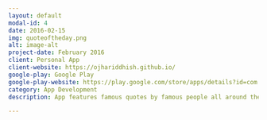 ```yaml
---
layout: default
modal-id: 4
date: 2016-02-15
img: quoteoftheday.png
alt: image-alt
project-date: February 2016
client: Personal App
client-website: https://ojhariddhish.github.io/
google-play: Google Play
google-play-website: https://play.google.com/store/apps/details?id=com.dnsoftindia.quoteoftheday
category: App Development
description: App features famous quotes by famous people all around the world to inspire and motivate.

---
```

